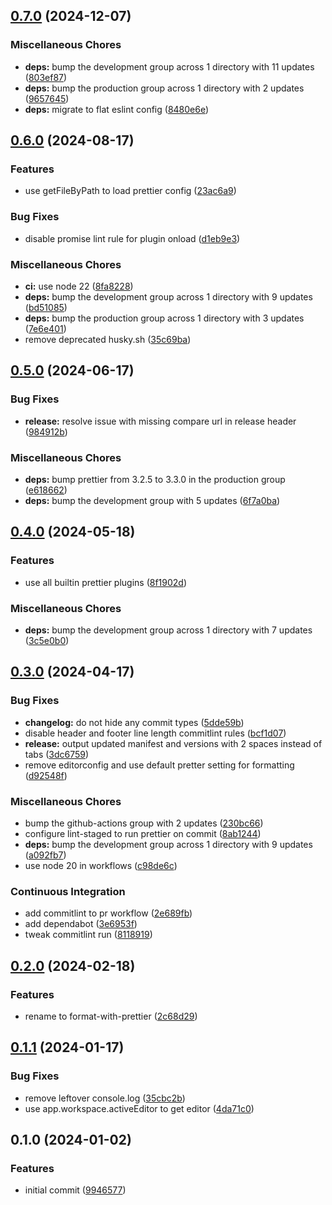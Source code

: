 ## [0.7.0](https://github.com/alexgavrusev/obsidian-format-with-prettier/compare/0.6.0...0.7.0) (2024-12-07)

### Miscellaneous Chores

* **deps:** bump the development group across 1 directory with 11 updates ([803ef87](https://github.com/alexgavrusev/obsidian-format-with-prettier/commit/803ef87235df87a9de23f808b3253f545ded6e50))
* **deps:** bump the production group across 1 directory with 2 updates ([9657645](https://github.com/alexgavrusev/obsidian-format-with-prettier/commit/965764546e3bc49b57821a16b8d1647158a69d59))
* **deps:** migrate to flat eslint config ([8480e6e](https://github.com/alexgavrusev/obsidian-format-with-prettier/commit/8480e6e254cc907512c84817f02305f694d1a5df))
## [0.6.0](https://github.com/alexgavrusev/obsidian-format-with-prettier/compare/0.5.0...0.6.0) (2024-08-17)

### Features

* use getFileByPath to load prettier config ([23ac6a9](https://github.com/alexgavrusev/obsidian-format-with-prettier/commit/23ac6a98daee1111926546228e3bee7bed87fe8b))

### Bug Fixes

* disable promise lint rule for plugin onload ([d1eb9e3](https://github.com/alexgavrusev/obsidian-format-with-prettier/commit/d1eb9e387aee9b58863f5048b6f17bffd3b80b52))

### Miscellaneous Chores

* **ci:** use node 22 ([8fa8228](https://github.com/alexgavrusev/obsidian-format-with-prettier/commit/8fa8228442d6317b370ea040349c23cf2a2fc42b))
* **deps:** bump the development group across 1 directory with 9 updates ([bd51085](https://github.com/alexgavrusev/obsidian-format-with-prettier/commit/bd510853beabffce42dcf3da01affdfb74ca0700))
* **deps:** bump the production group across 1 directory with 3 updates ([7e6e401](https://github.com/alexgavrusev/obsidian-format-with-prettier/commit/7e6e401f067ea254cd3c28e831c3c403daca06d5))
* remove deprecated husky.sh ([35c69ba](https://github.com/alexgavrusev/obsidian-format-with-prettier/commit/35c69bae4d001f9b39419a82f9b621524fa700be))
## [0.5.0](https://github.com/alexgavrusev/obsidian-format-with-prettier/compare/0.4.0...0.5.0) (2024-06-17)

### Bug Fixes

* **release:** resolve issue with missing compare url in release header ([984912b](https://github.com/alexgavrusev/obsidian-format-with-prettier/commit/984912bd12db48a75c31a3743f18b883602190d3))

### Miscellaneous Chores

* **deps:** bump prettier from 3.2.5 to 3.3.0 in the production group ([e618662](https://github.com/alexgavrusev/obsidian-format-with-prettier/commit/e6186627ffa510827da9f988be9810cade64c0a3))
* **deps:** bump the development group with 5 updates ([6f7a0ba](https://github.com/alexgavrusev/obsidian-format-with-prettier/commit/6f7a0ba085de1fe4fc6ce70198078c450cf88d56))
## [0.4.0](https://github.com/alexgavrusev/obsidian-format-with-prettier/compare/0.3.0...0.4.0) (2024-05-18)


### Features

* use all builtin prettier plugins ([8f1902d](https://github.com/alexgavrusev/obsidian-format-with-prettier/commit/8f1902d2b0a4cfd0642ca6017e61040b6d1379af))


### Miscellaneous Chores

* **deps:** bump the development group across 1 directory with 7 updates ([3c5e0b0](https://github.com/alexgavrusev/obsidian-format-with-prettier/commit/3c5e0b0140bc824588e5ac2193015201cd3b20c5))

## [0.3.0](https://github.com/alexgavrusev/obsidian-format-with-prettier/compare/0.2.0...0.3.0) (2024-04-17)


### Bug Fixes

* **changelog:** do not hide any commit types ([5dde59b](https://github.com/alexgavrusev/obsidian-format-with-prettier/commit/5dde59b34ead48c0df13f694b8cbddc2241a9c9f))
* disable header and footer line length commitlint rules ([bcf1d07](https://github.com/alexgavrusev/obsidian-format-with-prettier/commit/bcf1d073382b0cf4d989406ec37f2b7d0bb94f8f))
* **release:** output updated manifest and versions with 2 spaces instead of tabs ([3dc6759](https://github.com/alexgavrusev/obsidian-format-with-prettier/commit/3dc67599c4ec3b59649c8b0839115b2f9e767f65))
* remove editorconfig and use default pretter setting for formatting ([d92548f](https://github.com/alexgavrusev/obsidian-format-with-prettier/commit/d92548fbdad546d52404a03c9e07d7ef0ff7f2e3))


### Miscellaneous Chores

* bump the github-actions group with 2 updates ([230bc66](https://github.com/alexgavrusev/obsidian-format-with-prettier/commit/230bc66aa947fb20f3c86c880cada99b4a5965d2))
* configure lint-staged to run prettier on commit ([8ab1244](https://github.com/alexgavrusev/obsidian-format-with-prettier/commit/8ab124434c1905c506c20f18853dc24009e6fa26))
* **deps:** bump the development group across 1 directory with 9 updates ([a092fb7](https://github.com/alexgavrusev/obsidian-format-with-prettier/commit/a092fb72402939aca4663b4d6484e25b41e104c0))
* use node 20 in workflows ([c98de6c](https://github.com/alexgavrusev/obsidian-format-with-prettier/commit/c98de6c1dc02f52e131d20b089e01110885328f5))


### Continuous Integration

* add commitlint to pr workflow ([2e689fb](https://github.com/alexgavrusev/obsidian-format-with-prettier/commit/2e689fb687a9d0a89285f602f511994b7b301d0a))
* add dependabot ([3e6953f](https://github.com/alexgavrusev/obsidian-format-with-prettier/commit/3e6953f85522598c6c5d5caa2efe0a54b3afb086))
* tweak commitlint run ([8118919](https://github.com/alexgavrusev/obsidian-format-with-prettier/commit/811891933c721fc6b1e85a13004713248ee1b60b))

## [0.2.0](https://github.com/alexgavrusev/obsidian-format-with-prettier/compare/0.1.1...0.2.0) (2024-02-18)


### Features

* rename to format-with-prettier ([2c68d29](https://github.com/alexgavrusev/obsidian-format-with-prettier/commit/2c68d290100ca408f68c11b3b7b01652da8585c3))

## [0.1.1](https://github.com/alexgavrusev/obsidian-plugin-prettier-2/compare/0.1.0...0.1.1) (2024-01-17)


### Bug Fixes

* remove leftover console.log ([35cbc2b](https://github.com/alexgavrusev/obsidian-plugin-prettier-2/commit/35cbc2bffa21a165e259f1f62c3cf82903c621c8))
* use app.workspace.activeEditor to get editor ([4da71c0](https://github.com/alexgavrusev/obsidian-plugin-prettier-2/commit/4da71c0e7c298380f7085f2a52ce1864df9f982a))

## 0.1.0 (2024-01-02)


### Features

* initial commit ([9946577](https://github.com/alexgavrusev/obsidian-plugin-prettier-2/commit/99465779831044955e6b5b2166d70cc1ca0babfe))


